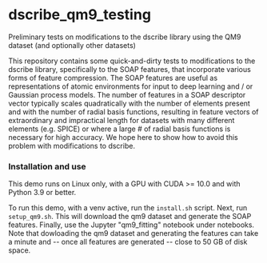 # dscribe_qm9_testing
Preliminary tests on modifications to the dscribe library using the QM9 dataset (and optionally other datasets)

This repository contains some quick-and-dirty tests to modifications to the dscribe library, specifically
to the SOAP features, that incorporate various forms of feature compression. The SOAP features are useful as
representations of atomic environments for input to deep learning and / or Gaussian process models.
The number of features in a  SOAP descriptor vector typically scales quadratically with the number of
elements present and with the number
of radial basis functions, resulting in feature vectors of extraordinary and impractical length for
datasets with many different elements (e.g. SPICE) or where a large # of radial basis functions is necessary
for high accuracy. We hope here to show how to avoid this problem with modifications to dscribe.

### Installation and use

This demo runs on Linux only, with a GPU with CUDA >= 10.0 and with Python 3.9 or better.

To run this demo, with a venv active, run the `install.sh` script. Next, run `setup_qm9.sh`. This will
download the qm9 dataset and generate the SOAP features. Finally,
use the Jupyter "qm9_fitting" notebook under notebooks. Note that dowloading the
qm9 dataset and generating the features can take a minute and -- once all features are generated --
close to 50 GB of disk space.
